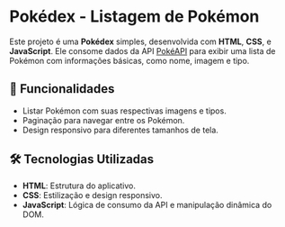 # Pokédex - Listagem de Pokémon  

Este projeto é uma **Pokédex** simples, desenvolvida com **HTML**, **CSS**, e **JavaScript**. Ele consome dados da API [PokéAPI](https://pokeapi.co/) para exibir uma lista de Pokémon com informações básicas, como nome, imagem e tipo.

## 🚀 Funcionalidades  

- Listar Pokémon com suas respectivas imagens e tipos.  
- Paginação para navegar entre os Pokémon.  
- Design responsivo para diferentes tamanhos de tela.  

## 🛠️ Tecnologias Utilizadas  

- **HTML**: Estrutura do aplicativo.  
- **CSS**: Estilização e design responsivo.  
- **JavaScript**: Lógica de consumo da API e manipulação dinâmica do DOM.  
